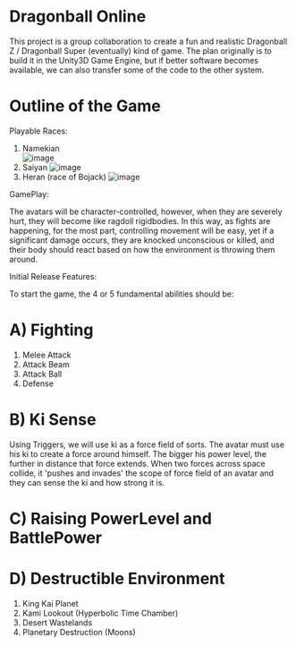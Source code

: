 # Dragonball Online

This project is a group collaboration to create a fun and realistic Dragonball Z / Dragonball Super (eventually) kind of game.
The plan originally is to build it in the Unity3D Game Engine, but if better software becomes available, we can also transfer some of the code to the other system.

Outline of the Game
===================


Playable Races:
  
  1. Namekian  
  ![image](https://raw.github.com/Blackweda/Dragonball-Z-Online/master/Screenshots/daP3O39.jpg)
  2. Saiyan
  ![image](https://raw.github.com/Blackweda/Dragonball-Z-Online/master/Screenshots/daP3O39.jpg)
  3. Heran (race of Bojack)
  ![image](https://raw.github.com/Blackweda/Dragonball-Z-Online/master/Screenshots/ZangyaBido.png)
  
  
GamePlay:

The avatars will be character-controlled, however, when they are severely hurt, they will become like ragdoll rigidbodies. In this way, as fights are happening, for the most part, controlling movement will be easy, yet if a significant damage occurs, they are knocked unconscious or killed, and their body should react based on how the environment is throwing them around.


Initial Release Features:

To start the game, the 4 or 5 fundamental abilities should be:

A) Fighting
===========

  1. Melee Attack
  2. Attack Beam
  3. Attack Ball
  4. Defense 
  
B) Ki Sense
===========

Using Triggers, we will use ki as a force field of sorts. The avatar must use his ki to create a force around himself. The bigger his power level, the further in distance that force extends. When two forces across space collide, it 'pushes and invades' the scope of force field of an avatar and they can sense the ki and how strong it is.

C) Raising PowerLevel and BattlePower
=========================




D) Destructible Environment
===========================

  1. King Kai Planet
  2. Kami Lookout (Hyperbolic Time Chamber)
  3. Desert Wastelands
  4. Planetary Destruction (Moons)
  
